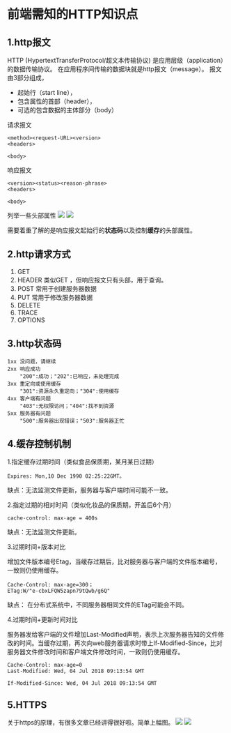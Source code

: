# 前端需知的HTTP知识点

## 1.http报文
HTTP  (HypertextTransferProtocol/超文本传输协议) 是应用层级（application）的数据传输协议。
在应用程序间传输的数据块就是http报文（message）。
报文由3部分组成，
- 起始行（start line），
- 包含属性的首部（header），
- 可选的包含数据的主体部分（body）

请求报文

    <method><request-URL><version>
    <headers>

    <body>


响应报文

    <version><status><reason-phrase>
    <headers>

    <body>

列举一些头部属性
![](http://p5s9qkvol.bkt.clouddn.com/18-7-21/84081085.jpg)
![](http://p5s9qkvol.bkt.clouddn.com/18-7-21/33853775.jpg)

需要着重了解的是响应报文起始行的**状态码**以及控制**缓存**的头部属性。

## 2.http请求方式
1. GET
2. HEADER
类似GET ，但响应报文只有头部，用于查询。
3. POST
常用于创建服务器数据
4. PUT
常用于修改服务器数据
5. DELETE
6. TRACE
7. OPTIONS

## 3.http状态码

    1xx 没问题，请继续
    2xx 响应成功
        "200":成功；"202":已响应，未处理完成
    3xx 重定向或使用缓存  
        "301":资源永久重定向；"304":使用缓存
    4xx 客户端有问题
        "403":无权限访问；"404":找不到资源
    5xx 服务器有问题
        "500":服务器出现错误；"503":服务器正忙

## 4.缓存控制机制

1.指定缓存过期时间（类似食品保质期，某月某日过期）
    
    Expires: Mon,10 Dec 1990 02:25:22GMT。

 缺点：无法监测文件更新，服务器与客户端时间可能不一致。

2.指定过期的相对时间（类似化妆品的保质期，开盖后6个月）

    cache-control: max-age = 400s 

缺点：无法监测文件更新。

3.过期时间+版本对比
  
增加文件版本编号Etag，当缓存过期后，比对服务器与客户端的文件版本编号，一致则仍使用缓存。
    
    Cache-Control: max-age=300；
    ETag:W/"e-cbxLFQW5zapn79tQwb/g6Q"

缺点： 在分布式系统中，不同服务器相同文件的ETag可能会不同。

4.过期时间+更新时间对比

服务器发给客户端的文件增加Last-Modified声明，表示上次服务器告知的文件修改的时间。当缓存过期，再次向web服务器请求时带上If-Modified-Since，比对服务器文件修改时间和客户端文件修改时间，一致则仍使用缓存。

    Cache-Control: max-age=0
    Last-Modified: Wed, 04 Jul 2018 09:13:54 GMT

    If-Modified-Since: Wed, 04 Jul 2018 09:13:54 GMT


## 5.HTTPS
关于https的原理，有很多文章已经讲得很好啦。简单上幅图。
![](http://p5s9qkvol.bkt.clouddn.com/18-7-21/3669328.jpg)
![](http://p5s9qkvol.bkt.clouddn.com/18-7-21/7562253.jpg)